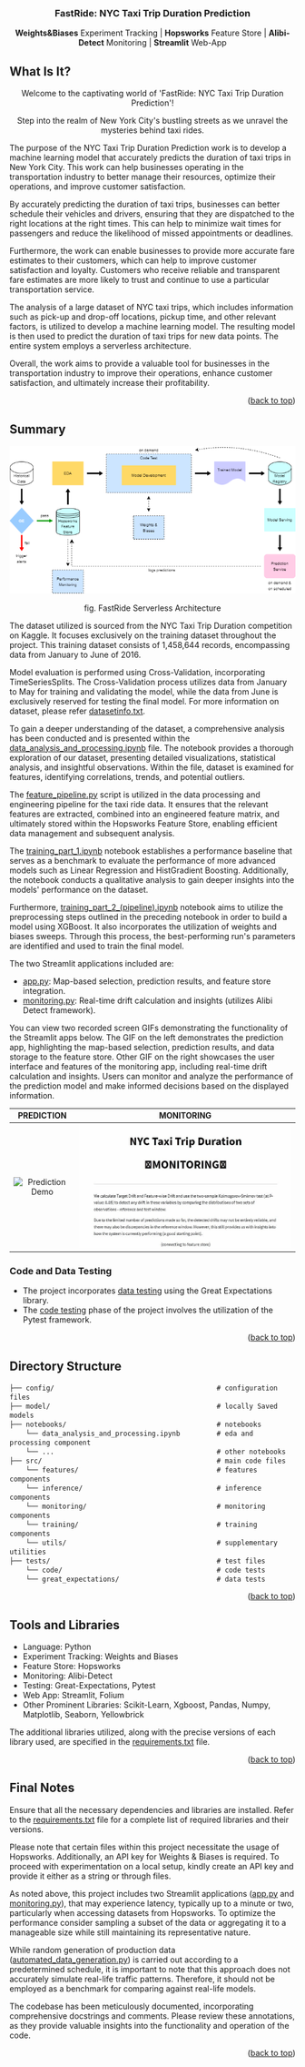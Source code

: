 <!-- PROJECT NAME -->

<br />
<div align="center">
  <h3 align="center">FastRide: NYC Taxi Trip Duration Prediction</h3>
  <p align="center">
      <b>Weights&amp;Biases</b> Experiment Tracking | <b>Hopsworks</b> Feature Store | <b>Alibi-Detect</b> Monitoring | <b>Streamlit</b> Web-App 
  </p>
</div>

<!-- ABOUT PROJECT -->
## What Is It?

<div align="center">
Welcome to the captivating world of 'FastRide: NYC Taxi Trip Duration Prediction'! 
  
Step into the realm of New York City's bustling streets as we unravel the mysteries behind taxi rides. 
</div>

The purpose of the NYC Taxi Trip Duration Prediction work is to develop a machine learning model that accurately predicts the duration of taxi trips in New York City. This work can help businesses operating in the transportation industry to better manage their resources, optimize their operations, and improve customer satisfaction.

By accurately predicting the duration of taxi trips, businesses can better schedule their vehicles and drivers, ensuring that they are dispatched to the right locations at the right times. This can help to minimize wait times for passengers and reduce the likelihood of missed appointments or deadlines.

Furthermore, the work can enable businesses to provide more accurate fare estimates to their customers, which can help to improve customer satisfaction and loyalty. Customers who receive reliable and transparent fare estimates are more likely to trust and continue to use a particular transportation service.

The analysis of a large dataset of NYC taxi trips, which includes information such as pick-up and drop-off locations, pickup time, and other relevant factors, is utilized to develop a machine learning model. The resulting model is then used to predict the duration of taxi trips for new data points. The entire system employs a serverless architecture.

Overall, the work aims to provide a valuable tool for businesses in the transportation industry to improve their operations, enhance customer satisfaction, and ultimately increase their profitability.

<p align="right">(<a href="#top">back to top</a>)</p>


<!-- PROJECT SUMMARY -->
## Summary

<p align="center">
  <img src="https://github.com/kaustubhbhavsar/nyc-taxi-trip-duration/blob/main/assets/architecture.png">
</p>

<p align="center">
  fig. FastRide Serverless Architecture
</p>

The dataset utilized is sourced from the NYC Taxi Trip Duration competition on Kaggle. It focuses exclusively on the training dataset throughout the project. This training dataset consists of 1,458,644 records, encompassing data from January to June of 2016.

Model evaluation is performed using Cross-Validation, incorporating TimeSeriesSplits. The Cross-Validation process utilizes data from January to May for training and validating the model, while the data from June is exclusively reserved for testing the final model. For more information on dataset, please refer <a href="datasetinfo.txt">datasetinfo.txt</a>.

To gain a deeper understanding of the dataset, a comprehensive analysis has been conducted and is presented within the <a href="notebooks/data_analysis_and_processing.ipynb">data_analysis_and_processing.ipynb</a> file. The notebook provides a thorough exploration of our dataset, presenting detailed visualizations, statistical analysis, and insightful observations. Within the file, dataset is examined for features, identifying correlations, trends, and potential outliers. 

The <a href="src/features/feature_pipeline.py">feature_pipeline.py</a> script is utilized in the data processing and engineering pipeline for the taxi ride data. It ensures that the relevant features are extracted, combined into an engineered feature matrix, and ultimately stored within the Hopsworks Feature Store, enabling efficient data management and subsequent analysis.

The <a href="src/training/training_part_1.ipynb">training_part_1.ipynb</a> notebook establishes a performance baseline that serves as a benchmark to evaluate the performance of more advanced models such as Linear Regression and HistGradient Boosting. Additionally, the notebook conducts a qualitative analysis to gain deeper insights into the models' performance on the dataset.

Furthermore, <a href="src/training/training_part_2_(pipeline).ipynb">training_part_2_(pipeline).ipynb</a> notebook aims to utilize the preprocessing steps outlined in the preceding notebook in order to build a model using XGBoost. It also incorporates the utilization of weights and biases sweeps. Through this process, the best-performing run's parameters are identified and used to train the final model.

The two Streamlit applications included are:

*  <a href="src/inference/app.py">app.py</a>: Map-based selection, prediction results, and feature store integration.
*  <a href="src/monitoring/monitoring.py">monitoring.py</a>: Real-time drift calculation and insights (utilizes Alibi Detect framework).

You can view two recorded screen GIFs demonstrating the functionality of the Streamlit apps below. The GIF on the left demonstrates the prediction app, highlighting the map-based selection, prediction results, and data storage to the feature store. Other GIF on the right showcases the user interface and features of the monitoring app, including real-time drift calculation and insights. Users can monitor and analyze the performance of the prediction model and make informed decisions based on the displayed information.

PREDICTION             |  MONITORING
:-------------------------:|:-------------------------:
![Prediction Demo](https://github.com/kaustubhbhavsar/nyc-taxi-trip-duration/blob/main/assets/webapp_prediction.gif) | ![Monitoring Demo](https://github.com/kaustubhbhavsar/nyc-taxi-trip-duration/blob/main/assets/webapp_monitoring.gif)

### Code and Data Testing

*  The project incorporates <a href="tests/great_expectations/">data testing</a> using the Great Expectations library. 
*  The <a href="tests/code/src/">code testing</a> phase of the project involves the utilization of the Pytest framework.

<p align="right">(<a href="#top">back to top</a>)</p>


<!-- Project Directory Structure -->
## Directory Structure
```
├── config/                                        # configuration files        
├── model/                                         # locally Saved models              
├── notebooks/                                     # notebooks
    └── data_analysis_and_processing.ipynb         # eda and processing component
    └── ...                                        # other notebooks
├── src/                                           # main code files
    └── features/                                  # features components
    └── inference/                                 # inference components
    └── monitoring/                                # monitoring components
    └── training/                                  # training components
    └── utils/                                     # supplementary utilities
├── tests/                                         # test files
    └── code/                                      # code tests
    └── great_expectations/                        # data tests
```

<p align="right">(<a href="#top">back to top</a>)</p>


<!-- Tools and Libraries used -->
## Tools and Libraries

*   Language: Python
*   Experiment Tracking: Weights and Biases
*   Feature Store: Hopsworks
*   Monitoring: Alibi-Detect
*   Testing:  Great-Expectations, Pytest
*   Web App: Streamlit, Folium
*   Other Prominent Libraries: Scikit-Learn, Xgboost, Pandas, Numpy, Matplotlib, Seaborn, Yellowbrick

The additional libraries utilized, along with the precise versions of each library used, are specified in the <a href="requirements.txt">requirements.txt</a> file.

<p align="right">(<a href="#top">back to top</a>)</p>

<!-- Final Notes -->
## Final Notes

Ensure that all the necessary dependencies and libraries are installed. Refer to the <a href="requirements.txt">requirements.txt</a> file for a complete list of required libraries and their versions.

Please note that certain files within this project necessitate the usage of Hopsworks. Additionally, an API key for Weights & Biases is required. To proceed with experimentation on a local setup, kindly create an API key and provide it either as a string or through files.

As noted above, this project includes two Streamlit applications (<a href="src/inference/app.py">app.py</a> and <a href="src/monitoring/monitoring.py">monitoring.py</a>), that may experience latency, typically up to a minute or two, particularly when accessing datasets from Hopsworks. To optimize the performance consider sampling a subset of the data or aggregating it to a manageable size while still maintaining its representative nature.

While random generation of production data (<a href="src/inference/automated_data_generation.py">automated_data_generation.py</a>) is carried out according to a predetermined schedule, it is important to note that this approach does not accurately simulate real-life traffic patterns. Therefore, it should not be employed as a benchmark for comparing against real-life models.

The codebase has been meticulously documented, incorporating comprehensive docstrings and comments. Please review these annotations, as they provide valuable insights into the functionality and operation of the code. 

<p align="right">(<a href="#top">back to top</a>)</p>
